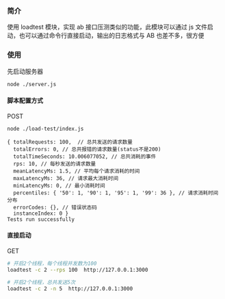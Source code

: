 ### 简介

使用 loadtest 模块，实现 ab 接口压测类似的功能，此模块可以通过 js 文件启动，也可以通过命令行直接启动，输出的日志格式与 AB 也差不多，很方便

### 使用

先启动服务器

```sh
node ./server.js
```

#### 脚本配置方式

POST

```
node ./load-test/index.js

{ totalRequests: 100,  // 总共发送的请求数量
  totalErrors: 0, // 总共报错的请求数量(status不是200)
  totalTimeSeconds: 10.006077052, // 总共消耗的事件
  rps: 10, // 每秒发送的请求数量
  meanLatencyMs: 1.5, // 平均每个请求消耗的时间
  maxLatencyMs: 36, // 请求最大消耗时间
  minLatencyMs: 0, // 最小消耗时间
  percentiles: { '50': 1, '90': 1, '95': 1, '99': 36 }, // 请求消耗时间分布
  errorCodes: {}, // 错误状态码
  instanceIndex: 0 }
Tests run successfully
```

#### 直接启动

GET

```sh
# 开启2个线程，每个线程并发数为100
loadtest -c 2 --rps 100  http://127.0.0.1:3000
```

```sh
# 开启2个线程，总共发送5次
loadtest -c 2 -n 5  http://127.0.0.1:3000
```
